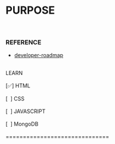 # PURPOSE
<br/>

### REFERENCE

 - [developer-roadmap](https://github.com/goodjack/developer-roadmap-chinese) 

<br/>
LEARN<br/>
<br/>
[✅] HTML<br/>
<br/>
[&nbsp; ] CSS<br/>
<br/>
[&nbsp; ] JAVASCRIPT<br/>
<br/>
[&nbsp; ] MongoDB<br/>



<br/>
==============================<br/>
